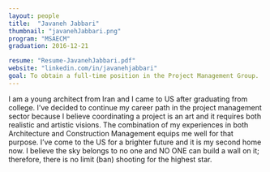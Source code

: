 ```yaml
---
layout: people
title:  "Javaneh Jabbari"
thumbnail: "javanehJabbari.png"
program: "MSAECM"
graduation: 2016-12-21

resume: "Resume-JavanehJabbari.pdf"
website: "linkedin.com/in/javanehjabbari"
goal: To obtain a full-time position in the Project Management Group.
---
```


I am a young architect from Iran and I came to US after graduating from college. I’ve decided to continue my career path in the project management sector because I believe coordinating a project is an art and it requires both realistic and artistic visions. The combination of my experiences in both Architecture and Construction Management equips me well for that purpose. I’ve come to the US for a brighter future and it is my second home now. I believe the sky belongs to no one and NO ONE can build a wall on it; therefore, there is no limit (ban) shooting for the highest star.


